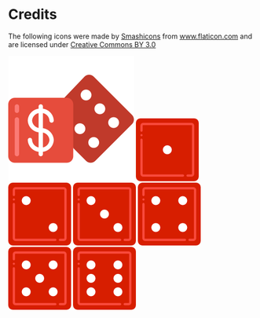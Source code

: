 # Credits

The following icons were made by
[Smashicons](https://www.flaticon.com/authors/smashicons) from
www.flaticon.com and are licensed under
[Creative Commons BY 3.0](http://creativecommons.org/licenses/by/3.0/)

![dice.png](dice.png)
![die-1.png](die-1.png)
![die-2.png](die-2.png)
![die-3.png](die-3.png)
![die-4.png](die-4.png)
![die-5.png](die-5.png)
![die-6.png](die-6.png)
